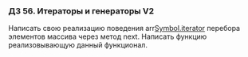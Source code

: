 ### ДЗ 56. Итераторы и генераторы V2

Написать свою реализацию поведения arr[Symbol.iterator]() перебора элементов массива через метод next. Написать функцию
реализовывающую данный функционал.
